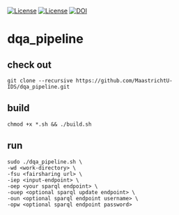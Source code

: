 [![License](https://img.shields.io/badge/FAIR-metrics-orange.svg)](http://fairmetrics.org/)
[![License](https://img.shields.io/badge/license-MIT-blue.svg)](https://opensource.org/licenses/MIT)
[![DOI](https://zenodo.org/badge/128502130.svg)](https://zenodo.org/badge/latestdoi/128502130)
# dqa_pipeline

## check out
```
git clone --recursive https://github.com/MaastrichtU-IDS/dqa_pipeline.git
```

## build
```
chmod +x *.sh && ./build.sh
```

## run

```
sudo ./dqa_pipeline.sh \
-wd <work-directory> \
-fsu <fairsharing url> \
-iep <input-endpoint> \
-oep <your sparql endpoint> \
-ouep <optional sparql update endpoint> \
-oun <optional sparql endpoint username> \
-opw <optional sparql endpoint password>
```
